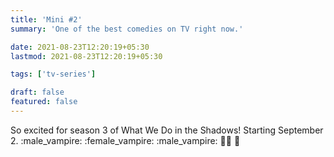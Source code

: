 ```yaml
---
title: 'Mini #2'
summary: 'One of the best comedies on TV right now.'

date: 2021-08-23T12:20:19+05:30
lastmod: 2021-08-23T12:20:19+05:30

tags: ['tv-series']

draft: false
featured: false
---
```


So excited for season 3 of What We Do in the Shadows! Starting September 2.
:male_vampire: :female_vampire: :male_vampire: :bald_man: :bat:
